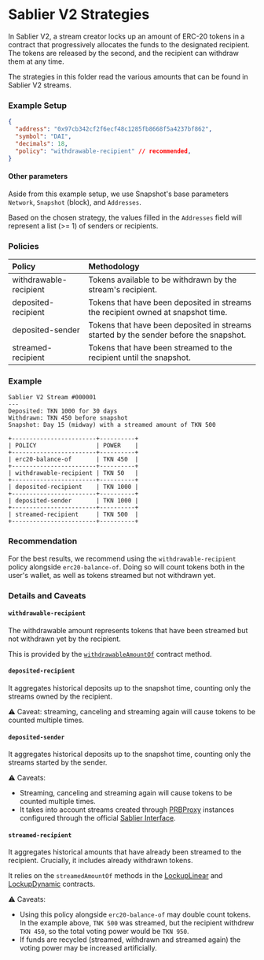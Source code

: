 # Sablier V2 Strategies

In Sablier V2, a stream creator locks up an amount of ERC-20 tokens in a contract that progressively allocates the funds to the designated
recipient. The tokens are released by the second, and the recipient can withdraw them at any time.

The strategies in this folder read the various amounts that can be found in Sablier V2 streams.

### Example Setup

```json
{
  "address": "0x97cb342cf2f6ecf48c1285fb8668f5a4237bf862",
  "symbol": "DAI",
  "decimals": 18,
  "policy": "withdrawable-recipient" // recommended,
}
```

#### Other parameters

Aside from this example setup, we use Snapshot's base parameters `Network`, `Snapshot` (block), and `Addresses`.

Based on the chosen strategy, the values filled in the `Addresses` field will represent a list (>= 1) of senders or recipients.

### Policies

| Policy                 | Methodology                                                                           |
| :--------------------- | :------------------------------------------------------------------------------------ |
| withdrawable-recipient | Tokens available to be withdrawn by the stream's recipient.                           |
| deposited-recipient    | Tokens that have been deposited in streams the recipient owned at snapshot time.      |
| deposited-sender       | Tokens that have been deposited in streams started by the sender before the snapshot. |
| streamed-recipient     | Tokens that have been streamed to the recipient until the snapshot.                   |

### Example

```text
Sablier V2 Stream #000001
---
Deposited: TKN 1000 for 30 days
Withdrawn: TKN 450 before snapshot
Snapshot: Day 15 (midway) with a streamed amount of TKN 500

+------------------------+----------+
| POLICY                 | POWER    |
+------------------------+----------+
| erc20-balance-of       | TKN 450  |
+------------------------+----------+
| withdrawable-recipient | TKN 50   |
+------------------------+----------+
| deposited-recipient    | TKN 1000 |
+------------------------+----------+
| deposited-sender       | TKN 1000 |
+------------------------+----------+
| streamed-recipient     | TKN 500  |
+------------------------+----------+
```

### Recommendation

For the best results, we recommend using the `withdrawable-recipient` policy alongside `erc20-balance-of`. Doing so will count tokens both in the user's wallet, as well as tokens streamed but not withdrawn yet.

### Details and Caveats

#### `withdrawable-recipient`

The withdrawable amount represents tokens that have been streamed but not withdrawn yet by the recipient.

This is provided by the [`withdrawableAmountOf`](https://docs.sablier.com/contracts/v2/reference/core/abstracts/abstract.SablierV2Lockup#withdrawableamountof) contract method.

#### `deposited-recipient`

It aggregates historical deposits up to the snapshot time, counting only the streams owned by the recipient.

:warning: Caveat: streaming, canceling and streaming again will cause tokens to be counted multiple times.

#### `deposited-sender`

It aggregates historical deposits up to the snapshot time, counting only the streams started by the sender.

:warning: Caveats:

- Streaming, canceling and streaming again will cause tokens to be counted multiple times.
- It takes into account streams created through [PRBProxy](https://docs.sablier.com/contracts/v2/reference/overview#periphery) instances configured through the official [Sablier Interface](https://app.sablier.com/).

#### `streamed-recipient`

It aggregates historical amounts that have already been streamed to the recipient. Crucially, it includes already withdrawn tokens.

It relies on the `streamedAmountOf` methods in the [LockupLinear](https://docs.sablier.com/contracts/v2/reference/core/contract.SablierV2LockupLinear#streamedamountof) and [LockupDynamic](https://docs.sablier.com/contracts/v2/reference/core/contract.SablierV2LockupDynamic#streamedamountof) contracts.

:warning: Caveats:

- Using this policy alongside `erc20-balance-of` may double count tokens. In the example above, `TNK 500` was streamed, but the recipient withdrew `TKN 450`, so the total voting power would be `TKN 950`.
- If funds are recycled (streamed, withdrawn and streamed again) the voting power may be increased artificially.
